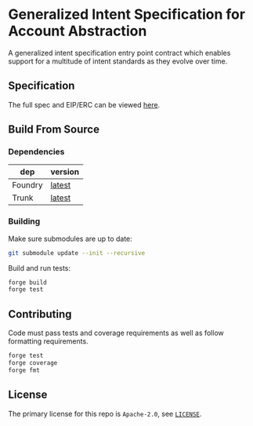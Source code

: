 # Generalized Intent Specification for Account Abstraction

<!-- Disable markdownlint for long lines. -->
<!-- markdownlint-disable-file MD013 -->

A generalized intent specification entry point contract which enables support for a multitude of intent standards as they evolve over time.

## Specification

The full spec and EIP/ERC can be viewed [here](./proposal/EIPS/eip-8337.md).

## Build From Source

### Dependencies

| dep     | version                                                           |
| ------- | ----------------------------------------------------------------- |
| Foundry | [latest](https://book.getfoundry.sh/getting-started/installation) |
| Trunk   | [latest](https://docs.trunk.io/docs/install)                      |

### Building

Make sure submodules are up to date:

```sh
git submodule update --init --recursive
```

Build and run tests:

```sh
forge build
forge test
```

## Contributing

Code must pass tests and coverage requirements as well as follow formatting requirements.

```sh
forge test
forge coverage
forge fmt
```

## License

The primary license for this repo is `Apache-2.0`, see [`LICENSE`](./LICENSE).
